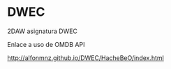 # DWEC
2DAW asignatura DWEC

Enlace a uso de OMDB API

http://alfonmnz.github.io/DWEC/HacheBeO/index.html
